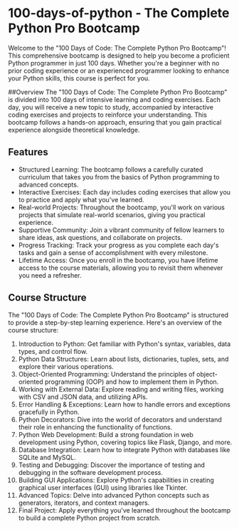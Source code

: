 # 100-days-of-python - The Complete Python Pro Bootcamp
Welcome to the "100 Days of Code: The Complete Python Pro Bootcamp"! This comprehensive bootcamp is designed to help you become a proficient Python programmer in just 100 days. Whether you're a beginner with no prior coding experience or an experienced programmer looking to enhance your Python skills, this course is perfect for you.

##Overview
The "100 Days of Code: The Complete Python Pro Bootcamp" is divided into 100 days of intensive learning and coding exercises. Each day, you will receive a new topic to study, accompanied by interactive coding exercises and projects to reinforce your understanding. This bootcamp follows a hands-on approach, ensuring that you gain practical experience alongside theoretical knowledge.

## Features
- Structured Learning: The bootcamp follows a carefully curated curriculum that takes you from the basics of Python programming to advanced concepts.
- Interactive Exercises: Each day includes coding exercises that allow you to practice and apply what you've learned.
- Real-world Projects: Throughout the bootcamp, you'll work on various projects that simulate real-world scenarios, giving you practical experience.
- Supportive Community: Join a vibrant community of fellow learners to share ideas, ask questions, and collaborate on projects.
- Progress Tracking: Track your progress as you complete each day's tasks and gain a sense of accomplishment with every milestone.
- Lifetime Access: Once you enroll in the bootcamp, you have lifetime access to the course materials, allowing you to revisit them whenever you need a refresher.

## Course Structure
The "100 Days of Code: The Complete Python Pro Bootcamp" is structured to provide a step-by-step learning experience. Here's an overview of the course structure:

1. Introduction to Python: Get familiar with Python's syntax, variables, data types, and control flow.
2. Python Data Structures: Learn about lists, dictionaries, tuples, sets, and explore their various operations.
3. Object-Oriented Programming: Understand the principles of object-oriented programming (OOP) and how to implement them in Python.
4. Working with External Data: Explore reading and writing files, working with CSV and JSON data, and utilizing APIs.
5. Error Handling & Exceptions: Learn how to handle errors and exceptions gracefully in Python.
6. Python Decorators: Dive into the world of decorators and understand their role in enhancing the functionality of functions.
7. Python Web Development: Build a strong foundation in web development using Python, covering topics like Flask, Django, and more.
8. Database Integration: Learn how to integrate Python with databases like SQLite and MySQL.
9. Testing and Debugging: Discover the importance of testing and debugging in the software development process.
10. Building GUI Applications: Explore Python's capabilities in creating graphical user interfaces (GUI) using libraries like Tkinter.
11. Advanced Topics: Delve into advanced Python concepts such as generators, iterators, and context managers.
12. Final Project: Apply everything you've learned throughout the bootcamp to build a complete Python project from scratch.
